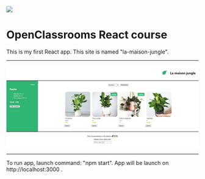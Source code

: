 <img src="https://camo.githubusercontent.com/4e4a3b5c3e9c00501ec866e2f2466c5a6032f838aca5f2cf3b14450e39e8a2f0/68747470733a2f2f696d672e736869656c64732e696f2f62616467652f72656163742532302d2532333230323332612e7376673f267374796c653d666f722d7468652d6261646765266c6f676f3d7265616374266c6f676f436f6c6f723d253233363144414642"/>

# OpenClassrooms React course 

This is my first React app. This site is named "la-maison-jungle".

----

![Screenshot](LMJ.png)

----

To run app, launch command: "npm start". 
App will be launch on http://localhost:3000 .
